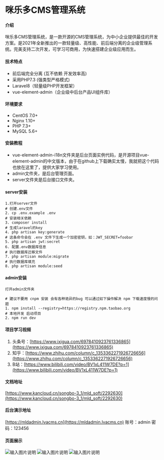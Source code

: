 # 咪乐多CMS管理系统

#### 介绍
咪乐多CMS管理系统，是一款开源的CMS管理系统，为中小企业提供最佳的开发方案。是2021年全新推出的一款轻量级、高性能、前后端分离的企业级管理系统。完美支持二次开发，可学习可商用，为快速搭建企业级应用而生。
#### 技术特点

- 前后端完全分离 (互不依赖 开发效率高)
- 采用PHP7.3 (强类型严格模式)
- Laravel8（轻量级PHP开发框架）
- vue-element-admin（企业级中后台产品UI组件库）

#### 环境要求

- CentOS 7.0+
- Nginx 1.10+
- PHP 7.3+
- MySQL 5.6+



#### 安装教程

- vue-element-admin-i18n文件夹是后台页面实例代码，是开源项目vue-element-admin的中文版本，由于在github上下载确实太慢，我就把这个代码也放在这里了，提供大家学习使用。
- admin文件夹，是后台管理页面。
- server文件夹是后台接口文件夹。
#### server安装

```
1.打开server文件
# 创建.env文件
2. cp .env.example .env
# 安装相关依赖
3. composer install
# 生成laravel的key
4. php artisan key:generate
# 这条命令会在 .env 文件下生成一个加密密钥，如：JWT_SECRET=foobar
5. php artisan jwt:secret
6. 配置.env数据库信息
# 执行数据库迁移文件
7. php artisan module:migrate
# 执行数据库填充
8. php artisan module:seed
```
#### admin安装

```
打开admin文件夹

# 建议不要用 cnpm 安装 会有各种诡异的bug 可以通过如下操作解决 npm 下载速度慢的问题
1. npm install --registry=https://registry.npm.taobao.org
# 本地开发 启动项目
2. npm run dev
```
#### 项目学习视频

1. 头条号：[https://www.ixigua.com/6978410923761336865](https://www.ixigua.com/6978410923761336865)
1. 知乎：[https://www.zhihu.com/column/c_1353362271926726656](https://www.zhihu.com/column/c_1353362271926726656)
1. B站：[https://www.bilibili.com/video/BV1xL411W7DE?p=1](https://www.bilibili.com/video/BV1xL411W7DE?p=1)

#### 文档地址
[https://www.kancloud.cn/songbo-3_1/mld_soft/2292630](https://www.kancloud.cn/songbo-3_1/mld_soft/2292630)

#### 后台演示地址
[https://mldadmin.lvacms.cn](https://mldadmin.lvacms.cn)
账号：admin 密码：123456



#### 页面展示

![输入图片说明](https://images.gitee.com/uploads/images/2021/0627/170929_7f859ba0_1625612.png "屏幕截图.png")
![输入图片说明](https://images.gitee.com/uploads/images/2021/0627/171018_5b517599_1625612.png "屏幕截图.png")
![输入图片说明](https://images.gitee.com/uploads/images/2021/0627/171127_78ff11c3_1625612.png "屏幕截图.png")




